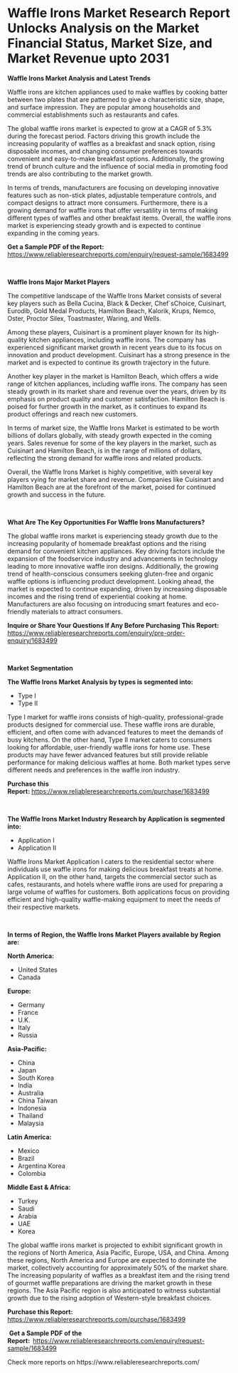 <p><h1>Waffle Irons Market Research Report Unlocks Analysis on the Market Financial Status, Market Size, and Market Revenue upto 2031</h1></p><p><strong>Waffle Irons Market Analysis and Latest Trends</strong></p>
<p><p>Waffle irons are kitchen appliances used to make waffles by cooking batter between two plates that are patterned to give a characteristic size, shape, and surface impression. They are popular among households and commercial establishments such as restaurants and cafes.</p><p>The global waffle irons market is expected to grow at a CAGR of 5.3% during the forecast period. Factors driving this growth include the increasing popularity of waffles as a breakfast and snack option, rising disposable incomes, and changing consumer preferences towards convenient and easy-to-make breakfast options. Additionally, the growing trend of brunch culture and the influence of social media in promoting food trends are also contributing to the market growth.</p><p>In terms of trends, manufacturers are focusing on developing innovative features such as non-stick plates, adjustable temperature controls, and compact designs to attract more consumers. Furthermore, there is a growing demand for waffle irons that offer versatility in terms of making different types of waffles and other breakfast items. Overall, the waffle irons market is experiencing steady growth and is expected to continue expanding in the coming years.</p></p>
<p><strong>Get a Sample PDF of the Report:&nbsp;</strong> <a href="https://www.reliableresearchreports.com/enquiry/request-sample/1683499">https://www.reliableresearchreports.com/enquiry/request-sample/1683499</a></p>
<p>&nbsp;</p>
<p><strong>Waffle Irons Major Market Players</strong></p>
<p><p>The competitive landscape of the Waffle Irons Market consists of several key players such as Bella Cucina, Black & Decker, Chef`sChoice, Cuisinart, Eurodib, Gold Medal Products, Hamilton Beach, Kalorik, Krups, Nemco, Oster, Proctor Silex, Toastmaster, Waring, and Wells.</p><p>Among these players, Cuisinart is a prominent player known for its high-quality kitchen appliances, including waffle irons. The company has experienced significant market growth in recent years due to its focus on innovation and product development. Cuisinart has a strong presence in the market and is expected to continue its growth trajectory in the future.</p><p>Another key player in the market is Hamilton Beach, which offers a wide range of kitchen appliances, including waffle irons. The company has seen steady growth in its market share and revenue over the years, driven by its emphasis on product quality and customer satisfaction. Hamilton Beach is poised for further growth in the market, as it continues to expand its product offerings and reach new customers.</p><p>In terms of market size, the Waffle Irons Market is estimated to be worth billions of dollars globally, with steady growth expected in the coming years. Sales revenue for some of the key players in the market, such as Cuisinart and Hamilton Beach, is in the range of millions of dollars, reflecting the strong demand for waffle irons and related products.</p><p>Overall, the Waffle Irons Market is highly competitive, with several key players vying for market share and revenue. Companies like Cuisinart and Hamilton Beach are at the forefront of the market, poised for continued growth and success in the future.</p></p>
<p>&nbsp;</p>
<p><strong>What Are The Key Opportunities For Waffle Irons Manufacturers?</strong></p>
<p><p>The global waffle irons market is experiencing steady growth due to the increasing popularity of homemade breakfast options and the rising demand for convenient kitchen appliances. Key driving factors include the expansion of the foodservice industry and advancements in technology leading to more innovative waffle iron designs. Additionally, the growing trend of health-conscious consumers seeking gluten-free and organic waffle options is influencing product development. Looking ahead, the market is expected to continue expanding, driven by increasing disposable incomes and the rising trend of experiential cooking at home. Manufacturers are also focusing on introducing smart features and eco-friendly materials to attract consumers.</p></p>
<p><strong>Inquire or Share Your Questions If Any Before Purchasing This Report:</strong> <a href="https://www.reliableresearchreports.com/enquiry/pre-order-enquiry/1683499">https://www.reliableresearchreports.com/enquiry/pre-order-enquiry/1683499</a></p>
<p>&nbsp;</p>
<p><strong>Market Segmentation</strong></p>
<p><strong>The Waffle Irons Market Analysis by types is segmented into:</strong></p>
<p><ul><li>Type I</li><li>Type II</li></ul></p>
<p><p>Type I market for waffle irons consists of high-quality, professional-grade products designed for commercial use. These waffle irons are durable, efficient, and often come with advanced features to meet the demands of busy kitchens. On the other hand, Type II market caters to consumers looking for affordable, user-friendly waffle irons for home use. These products may have fewer advanced features but still provide reliable performance for making delicious waffles at home. Both market types serve different needs and preferences in the waffle iron industry.</p></p>
<p><strong>Purchase this Report:&nbsp;</strong><a href="https://www.reliableresearchreports.com/purchase/1683499">https://www.reliableresearchreports.com/purchase/1683499</a></p>
<p>&nbsp;</p>
<p><strong>The Waffle Irons Market Industry Research by Application is segmented into:</strong></p>
<p><ul><li>Application I</li><li>Application II</li></ul></p>
<p><p>Waffle Irons Market Application I caters to the residential sector where individuals use waffle irons for making delicious breakfast treats at home. Application II, on the other hand, targets the commercial sector such as cafes, restaurants, and hotels where waffle irons are used for preparing a large volume of waffles for customers. Both applications focus on providing efficient and high-quality waffle-making equipment to meet the needs of their respective markets.</p></p>
<p>&nbsp;</p>
<p><strong>In terms of Region, the Waffle Irons Market Players available by Region are:</strong></p>
<p>
    <p> <strong> North America: </strong>
        <ul>
            <li>United States</li>
            <li>Canada</li>
        </ul>
        </p> 
    <p> <strong> Europe: </strong>
        <ul>
            <li>Germany</li>
            <li>France</li>
            <li>U.K.</li>
            <li>Italy</li>
            <li>Russia</li>
        </ul>
        </p> 
    <p> <strong> Asia-Pacific: </strong>
        <ul>
            <li>China</li>
            <li>Japan</li>
            <li>South Korea</li>
            <li>India</li>
            <li>Australia</li>
            <li>China Taiwan</li>
            <li>Indonesia</li>
            <li>Thailand</li>
            <li>Malaysia</li>
        </ul>
        </p> 
    <p> <strong> Latin America: </strong>
        <ul>
            <li>Mexico</li>
            <li>Brazil</li>
            <li>Argentina Korea</li>
            <li>Colombia</li>
        </ul>
        </p> 
    <p> <strong> Middle East & Africa: </strong>
        <ul>
            <li>Turkey</li>
            <li>Saudi</li>
            <li>Arabia</li>
            <li>UAE</li>
            <li>Korea</li>
        </ul>
    </p>
    </p>
<p><p>The global waffle irons market is projected to exhibit significant growth in the regions of North America, Asia Pacific, Europe, USA, and China. Among these regions, North America and Europe are expected to dominate the market, collectively accounting for approximately 50% of the market share. The increasing popularity of waffles as a breakfast item and the rising trend of gourmet waffle preparations are driving the market growth in these regions. The Asia Pacific region is also anticipated to witness substantial growth due to the rising adoption of Western-style breakfast choices.</p></p>
<p><strong>Purchase this Report: </strong><a href="https://www.reliableresearchreports.com/purchase/1683499">https://www.reliableresearchreports.com/purchase/1683499</a></p>
<p>&nbsp;<strong>Get a Sample PDF of the Report:&nbsp;&nbsp;</strong><a href="https://www.reliableresearchreports.com/enquiry/request-sample/1683499">https://www.reliableresearchreports.com/enquiry/request-sample/1683499</a></p>
<p><strong></strong></p>
<p>Check more reports on https://www.reliableresearchreports.com/</p>